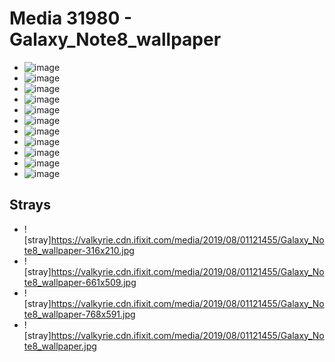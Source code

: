 # Media 31980 - Galaxy_Note8_wallpaper

- ![image](https://valkyrie.cdn.ifixit.com/media/2019/08/01121455/Galaxy_Note8_wallpaper-scaled.jpg)
- ![image](https://valkyrie.cdn.ifixit.com/media/2019/08/01121455/Galaxy_Note8_wallpaper-150x150.jpg)
- ![image](https://valkyrie.cdn.ifixit.com/media/2019/08/01121455/Galaxy_Note8_wallpaper-747x1536.jpg)
- ![image](https://valkyrie.cdn.ifixit.com/media/2019/08/01121455/Galaxy_Note8_wallpaper-996x2048.jpg)
- ![image](https://valkyrie.cdn.ifixit.com/media/2019/08/01121455/Galaxy_Note8_wallpaper-438x900.jpg)
- ![image](https://valkyrie.cdn.ifixit.com/media/2019/08/01121455/Galaxy_Note8_wallpaper-300x200.jpg)
- ![image](https://valkyrie.cdn.ifixit.com/media/2019/08/01121455/Galaxy_Note8_wallpaper-600x400.jpg)
- ![image](https://valkyrie.cdn.ifixit.com/media/2019/08/01121455/Galaxy_Note8_wallpaper-1200x800.jpg)
- ![image](https://valkyrie.cdn.ifixit.com/media/2019/08/01121455/Galaxy_Note8_wallpaper-768x512.jpg)
- ![image](https://valkyrie.cdn.ifixit.com/media/2019/08/01121455/Galaxy_Note8_wallpaper-324x216.jpg)
- ![image](https://valkyrie.cdn.ifixit.com/media/2019/08/01121455/Galaxy_Note8_wallpaper-450x300.jpg)

## Strays
- ![stray]https://valkyrie.cdn.ifixit.com/media/2019/08/01121455/Galaxy_Note8_wallpaper-316x210.jpg
- ![stray]https://valkyrie.cdn.ifixit.com/media/2019/08/01121455/Galaxy_Note8_wallpaper-661x509.jpg
- ![stray]https://valkyrie.cdn.ifixit.com/media/2019/08/01121455/Galaxy_Note8_wallpaper-768x591.jpg
- ![stray]https://valkyrie.cdn.ifixit.com/media/2019/08/01121455/Galaxy_Note8_wallpaper.jpg